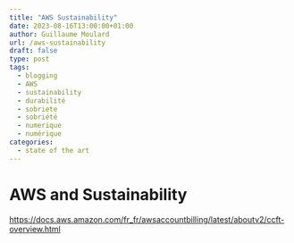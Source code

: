 ```yaml
---
title: "AWS Sustainability"
date: 2023-08-16T13:00:00+01:00
author: Guillaume Moulard
url: /aws-sustainability
draft: false
type: post
tags:
  - blogging
  - AWS
  - sustainability
  - durabilité
  - sobriete
  - sobriété 
  - numerique
  - numérique 
categories:
  - state of the art
---
```



# AWS and Sustainability


https://docs.aws.amazon.com/fr_fr/awsaccountbilling/latest/aboutv2/ccft-overview.html

